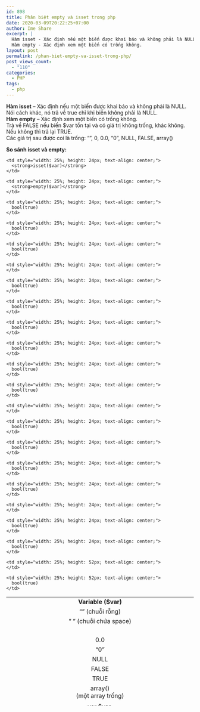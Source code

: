 ```yaml
---
id: 898
title: Phân biệt empty và isset trong php
date: 2020-03-09T20:22:25+07:00
author: Ime Share
excerpt: |
  Hàm isset - Xác định nếu một biến được khai báo và không phải là NULL.
  Hàm empty - Xác định xem một biến có trống không.
layout: post
permalink: /phan-biet-empty-va-isset-trong-php/
post_views_count:
  - "110"
categories:
  - PHP
tags:
  - php
---
```

**Hàm isset** &#8211; Xác định nếu một biến được khai báo và không phải là NULL. Nói cách khác, nó trả về true chỉ khi biến không phải là NULL.  
**Hàm empty** &#8211; Xác định xem một biến có trống không.  
Trả về FALSE nếu biến $var tồn tại và có giá trị không trống, khác không. Nếu không thì trả lại TRUE.  
Các giá trị sau được coi là trống: &#8220;&#8221;, 0, 0.0, &#8220;0&#8221;, NULL, FALSE, array()

**So sánh isset và empty:**

<table style="border-collapse: collapse; width: 100%; height: 292px;">
  <tr style="height: 24px;">
    <td style="width: 50%; height: 24px; text-align: center;">
      <strong>Variable ($var)</strong>
    </td>
    
    <td style="width: 25%; height: 24px; text-align: center;">
      <strong>isset($var)</strong>
    </td>
    
    <td style="width: 25%; height: 24px; text-align: center;">
      <strong>empty($var)</strong>
    </td>
  </tr>
  
  <tr style="height: 24px;">
    <td style="width: 50%; height: 24px; text-align: center;">
      “” (chuỗi rỗng)
    </td>
    
    <td style="width: 25%; height: 24px; text-align: center;">
      bool(true)
    </td>
    
    <td style="width: 25%; height: 24px; text-align: center;">
      bool(true)
    </td>
  </tr>
  
  <tr style="height: 24px;">
    <td style="width: 50%; height: 24px; text-align: center;">
      ” ” (chuỗi chứa space)
    </td>
    
    <td style="width: 25%; height: 24px; text-align: center;">
      bool(true)
    </td>
    
    <td style="width: 25%; height: 24px; text-align: center;">
    </td>
  </tr>
  
  <tr style="height: 24px;">
    <td style="width: 50%; height: 24px; text-align: center;">
    </td>
    
    <td style="width: 25%; height: 24px; text-align: center;">
      bool(true)
    </td>
    
    <td style="width: 25%; height: 24px; text-align: center;">
      bool(true)
    </td>
  </tr>
  
  <tr style="height: 24px;">
    <td style="width: 50%; height: 24px; text-align: center;">
      0.0
    </td>
    
    <td style="width: 25%; height: 24px; text-align: center;">
      bool(true)
    </td>
    
    <td style="width: 25%; height: 24px; text-align: center;">
      bool(true)
    </td>
  </tr>
  
  <tr style="height: 24px;">
    <td style="width: 50%; height: 24px; text-align: center;">
      &#8220;0&#8221;
    </td>
    
    <td style="width: 25%; height: 24px; text-align: center;">
      bool(true)
    </td>
    
    <td style="width: 25%; height: 24px; text-align: center;">
      bool(true)
    </td>
  </tr>
  
  <tr style="height: 24px;">
    <td style="width: 50%; height: 24px; text-align: center;">
      NULL
    </td>
    
    <td style="width: 25%; height: 24px; text-align: center;">
    </td>
    
    <td style="width: 25%; height: 24px; text-align: center;">
      bool(true)
    </td>
  </tr>
  
  <tr style="height: 24px;">
    <td style="width: 50%; height: 24px; text-align: center;">
      FALSE
    </td>
    
    <td style="width: 25%; height: 24px; text-align: center;">
      bool(true)
    </td>
    
    <td style="width: 25%; height: 24px; text-align: center;">
      bool(true)
    </td>
  </tr>
  
  <tr style="height: 24px;">
    <td style="width: 50%; height: 24px; text-align: center;">
      TRUE
    </td>
    
    <td style="width: 25%; height: 24px; text-align: center;">
      bool(true)
    </td>
    
    <td style="width: 25%; height: 24px; text-align: center;">
    </td>
  </tr>
  
  <tr style="height: 24px;">
    <td style="width: 50%; height: 24px; text-align: center;">
      array()<br /> (một array trống)
    </td>
    
    <td style="width: 25%; height: 24px; text-align: center;">
      bool(true)
    </td>
    
    <td style="width: 25%; height: 24px; text-align: center;">
      bool(true)
    </td>
  </tr>
  
  <tr style="height: 52px;">
    <td style="width: 50%; height: 52px; text-align: center;">
      var $var;<br /> (một biến được khai báo, nhưng không có giá trị)
    </td>
    
    <td style="width: 25%; height: 52px; text-align: center;">
    </td>
    
    <td style="width: 25%; height: 52px; text-align: center;">
      bool(true)
    </td>
  </tr>
</table>